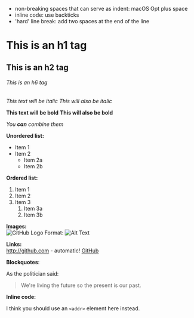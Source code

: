 * non-breaking spaces that can serve as indent: macOS Opt plus space
* inline code: use backticks
* 'hard' line break: add two spaces at the end of the line

# This is an h1 tag
## This is an h2 tag
###### This is an h6 tag

*This text will be italic*
_This will also be italic_

**This text will be bold**
__This will also be bold__

_You **can** combine them_

**Unordered list:**
* Item 1
* Item 2
  * Item 2a
  * Item 2b

**Ordered list:**
1. Item 1
1. Item 2
1. Item 3
   1. Item 3a
   1. Item 3b

**Images:**  
![GitHub Logo](/images/logo.png)
Format: ![Alt Text](url)

**Links:**  
http://github.com - automatic!
[GitHub](http://github.com)

**Blockquotes**:  
<!-- As the politician said:

> We're living the future so
> the present is our past. -->

As the politician said:

> We're living the future so
> the present is our past.

**Inline code:**  
<!-- I think you should use an
`<addr>` element here instead. -->
I think you should use an
`<addr>` element here instead.